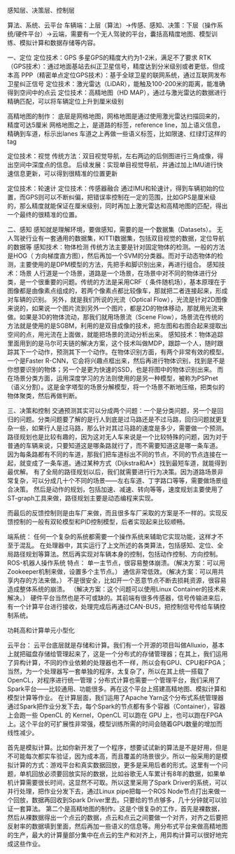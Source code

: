 感知层、决策层、控制层

算法、系统、云平台
车辆端：上层（算法）->传感、感知、决策：下层（操作系统/硬件平台）->云端，需要有一个无人驾驶的平台，囊括高精度地图、模型训练、模拟计算和数据存储等内容。

一、定位
定位技术：GPS
多星GPS的精度大约为1-2米，满足不了要求
RTK（GPS技术）：通过地面基站去纠正卫星信号，精度达到分米级别或者更低，但成本高
PPP（精密单点定位GPS技术）：基于全球卫星的联网系统，通过互联网发布卫星纠正信号
定位技术：激光雷达（LiDAR），能触及100-200米的距离，能准确得到空间中的点云
定位技术：高精地图（HD MAP），通过与激光雷达的数据进行精确匹配，可以将车辆定位上升到厘米级别

高精地图的制作：
底层是网格地图，网格地图是通过使用激光雷达扫描回来的，精度可达5厘米
网格地图之上，是道路的标签，reference line，加上语义信息，精确到车道，标示出lanes
车道之上再做一些语义标签，比如限速、红绿灯这样的tag

定位技术：视觉
传统方法：双目视觉导航，左右两边的后侧图进行三角成像，得出空间中深度点的信息。
后续发展：实现单目视觉导航，并通过加上IMU进行快速信息更新，可以得到很精准的位置更新

定位技术：轮速计
定位技术：传感器融合
通过IMU和轮速计，得到车辆初始的位置，而GPS则可以不断纠偏，把错误率控制在一定的范围，比如GPS是厘米级的，那么精度就能保证在厘米级别，同时再加上激光雷达和高精地图的匹配，得出一个最终的很精准的位置。

二、感知
感知就是理解环境，要做感知，需要的是一个数据集（Datasets）。
无人驾驶行业有一套通用的数据集，KITTI数据集，包括双目视觉的数据，定位导航的数据等
感知技术：物体检测
传统方法主要是针对固定物体的检测。一般的方法是HOG（ 方向梯度直方图），然后再加一个SVM的分类器。而对于动态物体的检测，主要使用的是DPM模型的方法，先把手和脚识别出来，再进行组合。
感知技术：场景
人行道是一个场景，道路是一个场景，在场景中对不同的物体进行分类，是一个很重要的问题。传统的方法是采用CRF（ 条件随机场），基本原理在于图像都是由像素点组成的，若两个像素点都比较像车，那就把二者连接起来，形成对车辆的识别。
另外，就是我们所说的光流（Optical Flow），光流是针对2D图像来说的，如果说一个图片流到另外一个图片，都是2D的物体移动，那就用光流来做。如果是3D的物体流动，那我们就用场景流（Scene Flow），场景流在传统的方法就是使用的是SGBM，利用的是双目成像的技术，把左图和右图合起来提取出空间的点，用光流在上面做，就能把场景的流动分析出来。
感知技术：物体追踪
里面用到的是马尔可夫链的解决方案，这个技术叫做MDP，跟踪一个人，随时跟踪其下一个动作，预测其下一个动作。在物体识别方面，有两个非常有效的模型。
一个是Faster R-CNN，它会将兴趣点框出来，然后再进行物体识别，找到是不是你想要识别的物体；另一个是更为快速的SSD，也是将图中的物体识别出来。
而在场景分类方面，运用深度学习的方法则使用的是另一种模型，被称为PSPnet（语义分割）。这是金字塔型的场景分解模型，将一个场景不断地压缩，把类似的物体聚类，然后再做判断。

三、决策和控制
交通预测其实可以分成两个问题：一个是分类问题，另一个是回归的问题。分类问题要了解的是行人到底是过马路还是不过马路，回归问题就更复杂一些，如果行人是过马路，那么针对其过马路的速度是多少，需要做一个预测。 路径规划也是比较有趣的，因为这对无人车来说是一个比较特殊的问题，因为对于普通的车辆来说，只要知道这是哪条路就行了，而不需要知道这是哪一条车道。
因为每条路都有不同的车道，那我们把车道标出不同的节点，不同的节点连接在一起，就变成了一条车道。通过某种方式（Dijkstra和A*）找到最短车道，就能得到最优解。
有了全局的路径规划以后，我们就需要进行行为决策。因为道路场景非常复杂，可以分成几十个不同的场景——左右车道、丁字路口等等，需要做场景组合决策。
然后是动作的规划，包括加速、减速、转向等等，速度规划主要使用了ST-graph工具来做，路径规划主要是动态编程来实现。

而最后的反馈控制则是由车厂来做，而且很多车厂采取的方案是不一样的。实现反馈控制的一般有双轮模型和PID控制模型，后者实现起来比较顺畅。

端系统：
任何一个复杂的系统都需要一个操作系统来辅助它实现功能，这样才不至于混乱。
在处理器中，其实运行了上文所述的各类算法，包括感知、定位、全局路径规划等算法。然后再实现对车辆本身的控制，包括动作控制、方向控制。
ROS-机器人操作系统
特点：
单一主节点，很容易整体崩溃。（解决方案：可以用Zookeeper机制来做，设置多个主节点。）
通信非常低效。（解决方案：可以用共享内存的方法来做。）
不是很安全，比如开一个恶意节点不断去损耗资源，很容易造成整体系统的崩溃。
（解决方案：这个问题可以使用Linux Container的技术来解决。）
硬件平台当然也是不可或缺的。其前端有很多传感器，信号传输进来后，有一个计算平台进行接收，处理完成后再通过CAN-BUS，把控制信号传给车辆控制系统。

功耗高和计算单元小型化	

云平台：
云平台底层就是存储和计算。我们有一个开源的项目叫做Alluxio，基本上就把磁盘存储给管理起来了，这是一个分布式的存储管理器；在其上，我们运用了异构计算，不同的作业依赖的处理器也不一样，所以会有GPU、CPU和FPGA；当然，为一个处理器写一套单独的程序，太复杂了，所以在其上统一搭载了OpenCL，对程序进行统一管理；分布式计算也需要一个管理平台，我们采用了Spark平台——比较通用、功能很多。再在这个平台上搭建高精地图、模拟计算和模型计算等作业。
在计算层面，我们运用了Apache Yarn这个分布式系统管理器通过Spark把作业分发下去，每个Spark的节点都有多个容器（Container），容器上会跑一些 OpenCL 的 Kernel，OpenCL 可以跑在 GPU 上，也可以跑在FPGA上。这个平台的可扩展性非常强，模型训练所需的时间会随着GPU数量的增加而线性减少。

首先是模拟计算。比如你新开发了一个程序，想要试试新的算法是不是好用，但是不可能每次都实车验证，因为成本高，而且覆盖的场景很少。所以一般采用的是模拟计算的方式：游戏平台和真实数据回放，更多是采用后者的形式。这里有一个问题，单机回放必须要回放实际的数据，比如谷歌无人车累计有8年的数据，如果单机计算需要很长时间，这显然不可取。所以这里采用了Spark Driver的系统，可以并行处理，把作业分发下去，通过Linux pipe把每一个ROS Node节点打出来做一个回放，数据再回收到Spark Driver里去。只要给的节点够多，几十分钟就可以验证一套算法。
第二个是高精地图的制作。这是个很复杂的工作，首先是裸数据，然后从裸数据得出一个点云的数据，点云和点云之间要做一个对齐，对齐之后要把反射率的数据填到里面，然后再加一些语义的信息等。用分布式平台来做高精地图的生产，最大的计算量部分集中在点云的生产和对齐上，用异构计算可以很好地完成这些作业。



